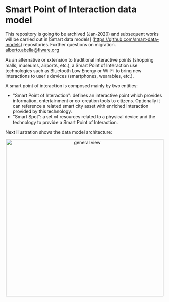 # Smart Point of Interaction data model

This repository is going to be archived (Jan-2020) and subsequent works will be carried out in [Smart data models] (https://github.com/smart-data-models) repositories. Further questions on migration. alberto.abella@fiware.org

As an alternative or extension to traditional interactive points (shopping
malls, museums, airports, etc.), a Smart Point of Interaction use technologies
such as Bluetooth Low Energy or Wi-Fi to bring new interactions to user's
devices (smartphones, wearables, etc.).

A smart point of interaction is composed mainly by two entities:

-   "Smart Point of Interaction": defines an interactive point which provides
    information, entertainment or co-creation tools to citizens. Optionally it
    can reference a related smart city asset with enriched interaction provided
    by this technology.
-   "Smart Spot": a set of resources related to a physical device and the
    technology to provide a Smart Point of Interaction.

Next illustration shows the data model architecture:

<p align="center"><img width="500" alt="general view" src="https://drive.google.com/uc?export=view&id=0B3if5y6_qyk3MGtSMFhyaW12LTA"></p>

